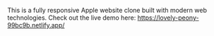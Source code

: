 This is a fully responsive Apple website clone built with modern web technologies.
Check out the live demo here: https://lovely-peony-99bc9b.netlify.app/
